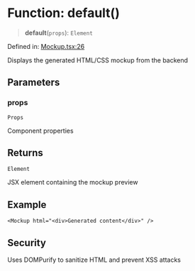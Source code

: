 # Function: default()

> **default**(`props`): `Element`

Defined in: [Mockup.tsx:26](https://github.com/Capstone-Projects-2025-Fall/project-001-sketch2screen/blob/96530467301d960d36d6e993098335b81aa97167/frontend/src/App/Mockup.tsx#L26)

Displays the generated HTML/CSS mockup from the backend

## Parameters

### props

`Props`

Component properties

## Returns

`Element`

JSX element containing the mockup preview

## Example

```tsx
<Mockup html="<div>Generated content</div>" />
```

## Security

Uses DOMPurify to sanitize HTML and prevent XSS attacks
